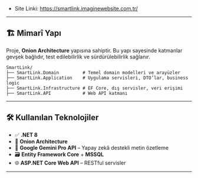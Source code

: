 - Site Linki: https://smartlink.imaginewebsite.com.tr/

---
## 🏗️ Mimarî Yapı

Proje, **Onion Architecture** yapısına sahiptir. Bu yapı sayesinde katmanlar gevşek bağlıdır, test edilebilirlik ve sürdürülebilirlik sağlanır.

```
SmartLink/
├── SmartLink.Domain         # Temel domain modelleri ve arayüzler
├── SmartLink.Application    # Uygulama servisleri, DTO’lar, business logic
├── SmartLink.Infrastructure # EF Core, dış servisler, veri erişimi
├── SmartLink.API            # Web API katmanı
```

---

## 🛠️ Kullanılan Teknolojiler

- ✅ **.NET 8**
- 🧅 **Onion Architecture**
- 🧠 **Google Gemini Pro API** – Yapay zekâ destekli metin özetleme
- 🗃️ **Entity Framework Core** + **MSSQL**
- 🌐 **ASP.NET Core Web API** – RESTful servisler

---


